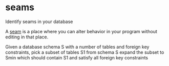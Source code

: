 # seams
Identify seams in your database

A [seam](http://www.informit.com/articles/article.aspx?p=359417&seqNum=2) is a place where you can alter behavior in your program without editing in that place.

Given a database schema S
with a number of tables and foreign key constraints,
pick a subset of tables S1 from schema S
expand the subset to Smin which should contain S1 and satisfy all foreign key constraints
